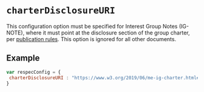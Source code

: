 # `charterDisclosureURI`

This configuration option must be specified for Interest Group Notes (IG-NOTE), where it must point at the disclosure section of the group charter, per [publication rules](https://www.w3.org/pubrules/doc/rules/?profile=IG-NOTE#patPolReq). This option is ignored for all other documents.

## Example

```js
var respecConfig = {
 charterDisclosureURI : "https://www.w3.org/2019/06/me-ig-charter.html#patentpolicy",
}
```
